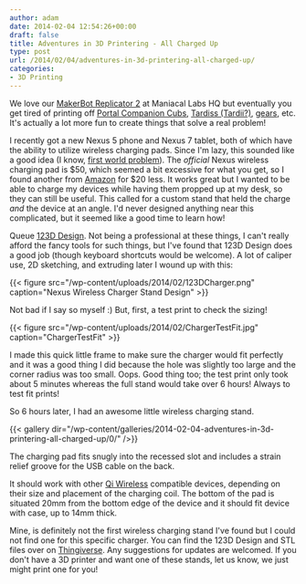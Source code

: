 ```yaml
---
author: adam
date: 2014-02-04 12:54:26+00:00
draft: false
title: Adventures in 3D Printering - All Charged Up
type: post
url: /2014/02/04/adventures-in-3d-printering-all-charged-up/
categories:
- 3D Printing
---
```


We love our [MakerBot Replicator 2](http://store.makerbot.com/replicator2) at Maniacal Labs HQ but eventually you get tired of printing off [Portal Companion Cubs](http://www.thingiverse.com/thing:33138), [Tardiss (Tardii?)](http://www.thingiverse.com/thing:33756), [gears](http://www.thingiverse.com/thing:53451), etc. It's actually a lot more fun to create things that solve a real problem!

I recently got a new Nexus 5 phone and Nexus 7 tablet, both of which have the ability to utilize wireless charging pads. Since I'm lazy, this sounded like a good idea (I know, [first world problem](http://www.youtube.com/watch?v=M3w1_E1V46M)). The _official_ Nexus wireless charging pad is $50, which seemed a bit excessive for what you get, so I found another from [Amazon](http://www.amazon.com/gp/product/B00C40OG22/) for $20 less. It works great but I wanted to be able to charge my devices while having them propped up at my desk, so they can still be useful. This called for a custom stand that held the charge _and_ the device at an angle. I'd never designed anything near this complicated, but it seemed like a good time to learn how!

Queue [123D Design](http://www.123dapp.com/design). Not being a professional at these things, I can't really afford the fancy tools for such things, but I've found that 123D Design does a good job (though keyboard shortcuts would be welcome). A lot of caliper use, 2D sketching, and extruding later I wound up with this:

{{< figure src="/wp-content/uploads/2014/02/123DCharger.png" caption="Nexus Wireless Charger Stand Design" >}}

Not bad if I say so myself :) But, first, a test print to check the sizing!

{{< figure src="/wp-content/uploads/2014/02/ChargerTestFit.jpg" caption="ChargerTestFit" >}}

I made this quick little frame to make sure the charger would fit perfectly and it was a good thing I did because the hole was slightly too large and the corner radius was too small. Oops. Good thing too; the test print only took about 5 minutes whereas the full stand would take over 6 hours! Always to test fit prints!

So 6 hours later, I had an awesome little wireless charging stand.

{{< gallery dir="/wp-content/galleries/2014-02-04-adventures-in-3d-printering-all-charged-up/0/" />}}

The charging pad fits snugly into the recessed slot and includes a strain relief groove for the USB cable on the back.

It should work with other [Qi Wireless](http://en.wikipedia.org/wiki/Qi_(wireless_power_standard)) compatible devices, depending on their size and placement of the charging coil. The bottom of the pad is situated 20mm from the bottom edge of the device and it should fit device with case, up to 14mm thick.

Mine, is definitely not the first wireless charging stand I've found but I could not find one for this specific charger. You can find the 123D Design and STL files over on [Thingiverse](http://www.thingiverse.com/thing:240360). Any suggestions for updates are welcomed. If you don't have a 3D printer and want one of these stands, let us know, we just might print one for you!


